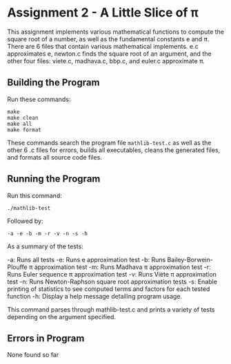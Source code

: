 # Assignment 2 - A Little Slice of π
  
This assignment implements various mathematical functions to compute the square root of a number, as well as the fundamental constants e and π. There are 6 files that contain various mathematical implements. e.c approximates e, newton.c finds the square root of an argument, and the other four files: viete.c, madhava.c, bbp.c, and euler.c approximate π.

## Building the Program

Run these commands:

```
make
make clean
make all
make format
```

These commands search the program file `mathlib-test.c` as well as the other 6 .c files for errors, builds all executables, cleans the generated files, and formats all source code files.

## Running the Program

Run this command:

```
./mathlib-test
```

Followed by:

```
-a -e -b -m -r -v -n -s -h
```

As a summary of the tests:

-a: Runs all tests
-e: Runs e approximation test
-b: Runs Bailey-Borwein-Plouffe π approximation test
-m: Runs Madhava π approximation test
-r: Runs Euler sequence π approximation test
-v: Runs Viète π approximation test
-n: Runs Newton-Raphson square root approximation tests
-s: Enable printing of statistics to see computed terms and factors for each tested function
-h: Display a help message detailing program usage.

This command parses through mathlib-test.c and prints a variety of tests depending on the argument specified.

## Errors in Program

None found so far
